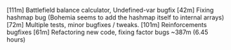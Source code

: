 [111m] Battlefield balance calculator, Undefined-var bugfix
[42m]  Fixing hashmap bug (Bohemia seems to add the hashmap itself to internal arrays)
[72m]  Multiple tests, minor bugfixes / tweaks.
[101m] Reinforcements bugfixes
[61m]  Refactoring new code, fixing factor bugs
~387m (6.45 hours)